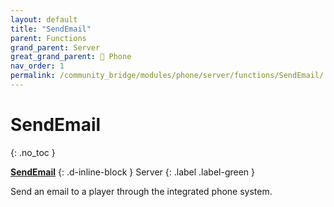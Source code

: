 ```yaml
---
layout: default
title: "SendEmail"
parent: Functions
grand_parent: Server
great_grand_parent: 📱 Phone
nav_order: 1
permalink: /community_bridge/modules/phone/server/functions/SendEmail/
---
```


# SendEmail
{: .no_toc }

**[SendEmail](SendEmail.md)**
{: .d-inline-block }
Server
{: .label .label-green }

Send an email to a player through the integrated phone system.